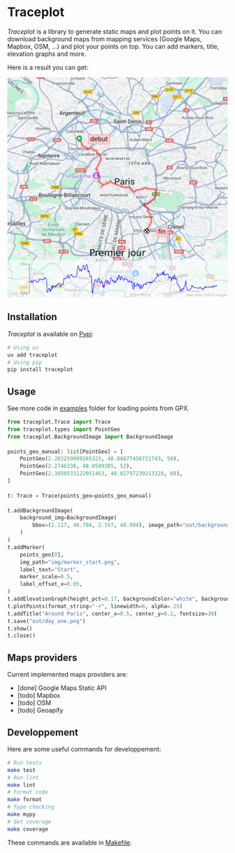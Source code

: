 # Traceplot

_Traceplot_ is a library to generate static maps and plot points on it. You can download background maps from mapping services (Google Maps, Mapbox, OSM, ...) and plot your points on top. You can add markers, title, elevation graphs and more.

Here is a result you can get:

![](https://raw.githubusercontent.com/cdugeai/traceplot/main/images/premier_jour.png)

## Installation

_Traceplot_ is available on [Pypi](https://pypi.org/project/traceplot/):

```sh
# Using uv
uv add traceplot
# Using pip
pip install traceplot
```

## Usage

See more code in [examples](./examples) folder for loading points from GPX.

```python
from traceplot.Trace import Trace
from traceplot.types import PointGeo
from traceplot.BackgroundImage import BackgroundImage

points_geo_manual: list[PointGeo] = [
    PointGeo(2.282259089265323, 48.88677456721743, 50),
    PointGeo(2.2746338, 48.8589385, 52),
    PointGeo(2.3850533122051463, 48.82797239213328, 60),
]

t: Trace = Trace(points_geo=points_geo_manual)

t.addBackgroundImage(
    background_img=BackgroundImage(
        bbox=(2.117, 48.704, 2.557, 48.994), image_path="out/background_paris.png"
    )
)
t.addMarker(
    points_geo[0],
    img_path="img/marker_start.png",
    label_text="Start",
    marker_scale=0.5,
    label_offset_x=0.05,
)
t.addElevationGraph(height_pct=0.17, backgroundColor="white", backgroundColorAlpha=0.6)
t.plotPoints(format_string="-r", linewidth=6, alpha=.25)
t.addTitle("Around Paris", center_x=0.5, center_y=0.2, fontsize=30)
t.save("out/day_one.png")
t.show()
t.close()
```

## Maps providers

Current implemented maps providers are:

- [done] Google Maps Static API
- [todo] Mapbox
- [todo] OSM
- [todo] Geoapify

## Developpement

Here are some useful commands for developpement:

```sh
# Run tests
make test
# Run lint
make lint
# Format code
make format
# Type checking
make mypy
# Get coverage
make coverage
```

These commands are available in [Makefile](./Makefile).
